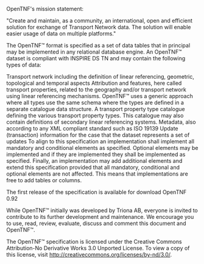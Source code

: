 OpenTNF's mission statement:

"Create and maintain, as a community, an international, open and efficient solution for exchange of Transport Network data. The solution will enable easier usage of data on multiple platforms."

The OpenTNF™ format is specified as a set of data tables that in principal may be implemented in any relational database engine. An OpenTNF™ dataset is compliant with INSPIRE DS TN and may contain the following types of data:

Transport network including the definition of linear referencing, geometric, topological and temporal aspects
Attribution and features, here called transport properties, related to the geography and/or transport network using linear referencing mechanisms. OpenTNF™ uses a generic approach where all types use the same schema where the types are defined in a separate catalogue data structure.
A transport property type catalogue defining the various transport property types. This catalogue may also contain definitions of secondary linear referencing systems.
Metadata, also according to any XML compliant standard such as ISO 19139
Update (transaction) information for the case that the dataset represents a set of updates
To align to this specification an implementation shall implement all mandatory and conditional elements as specified. Optional elements may be implemented and if they are implemented they shall be implemented as specified. Finally, an implementation may add additional elements and extend this specification provided that all mandatory, conditional and optional elements are not affected. This means that implementations are free to add tables or columns.

The first release of the specification is available for download OpenTNF 0.92 

While OpenTNF™ initially was developed by Triona AB, everyone is invited to contribute to its further development and maintenance. We encourage you to use, read, review, evaluate, discuss and comment this document and OpenTNF™.

The OpenTNF™ specification is licensed under the Creative Commons Attribution-No Derivative Works 3.0 Unported License. To view a copy of this license, visit http://creativecommons.org/licenses/by-nd/3.0/.
